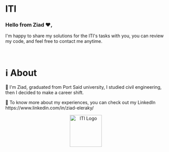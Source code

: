 # ITI 
     
<h3>Hello from Ziad ❤️,</h3>

I'm happy to share my solutions for the ITI's tasks with you, you can review my code, and feel free to contact me anytime.

<br>

<h1>ℹ️ About</h1>
<p>📌 I'm Ziad, graduated from Port Said university, I studied civil engineering, then I decided to make a career shift.</p>
<p>📌 To know more about my experiences, you can check out my LinkedIn https://www.linkedin.com/in/ziad-eleraky/</p>


<div align="center"><img src="https://www.iti.gov.eg/assets/images/iti-logo.png" alt="ITI Logo" width="100" /></div>
